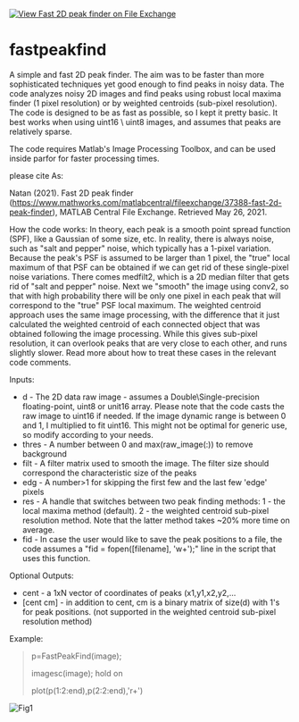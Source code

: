 [![View Fast 2D peak finder on File Exchange](https://www.mathworks.com/matlabcentral/images/matlab-file-exchange.svg)](https://www.mathworks.com/matlabcentral/fileexchange/37388-fast-2d-peak-finder)

# fastpeakfind

A simple and fast 2D peak finder. The aim was to be faster than more sophisticated techniques yet good enough to find peaks in noisy data. The code analyzes noisy 2D images and find peaks using robust local maxima finder (1 pixel resolution) or by weighted centroids (sub-pixel resolution). The code is designed to be as fast as possible, so I kept it pretty basic. It best works when using uint16 \ uint8 images, and assumes that peaks are relatively sparse.

The code requires Matlab's Image Processing Toolbox, and can be used inside parfor for faster processing times.


please cite As:


Natan (2021). Fast 2D peak finder (https://www.mathworks.com/matlabcentral/fileexchange/37388-fast-2d-peak-finder), MATLAB Central File Exchange. Retrieved May 26, 2021.





How the code works:
In theory, each peak is a smooth point spread function (SPF), like a Gaussian of some size, etc. In reality, there is always noise, such as
"salt and pepper" noise, which typically has a 1-pixel variation.  Because the peak's PSF is assumed to be larger than 1 pixel, the "true"
local maximum of that PSF can be obtained if we can get rid of these single-pixel noise variations. There comes medfilt2, which is a 2D median
filter that gets rid of "salt and pepper" noise. Next we "smooth" the image using conv2, so that with high probability there will be only one
pixel in each peak that will correspond to the "true" PSF local maximum. The weighted centroid approach uses the same image processing, with the
difference that it just calculated the weighted centroid of each connected object that was obtained following the image processing.  While
this gives sub-pixel resolution, it can overlook peaks that are very close to each other, and runs slightly slower. Read more about how to treat these
cases in the relevant code comments.


  Inputs:
  
* d  -    The 2D data raw image - assumes a Double\Single-precision floating-point, uint8 or unit16 array. Please note that the code
         casts the raw image to uint16 if needed.  If the image dynamic range is between 0 and 1, I multiplied to fit uint16. This might not be
         optimal for generic use, so modify according to your needs.
* thres -    A number between 0 and max(raw_image(:)) to remove  background
* filt -     A filter matrix used to smooth the image. The filter size should correspond the characteristic size of the peaks
* edg -       A number>1 for skipping the first few and the last few 'edge' pixels
* res -       A handle that switches between two peak finding methods:  1 - the local maxima method (default). 2 - the weighted centroid sub-pixel resolution method.
         Note that the latter method takes ~20% more time on average.
* fid -      In case the user would like to save the peak positions to a file, the code assumes a "fid = fopen([filename], 'w+');" line in the
        script that uses this function.

Optional Outputs:

 * cent  -        a 1xN vector of coordinates of peaks (x1,y1,x2,y2,...
 * [cent cm]  -   in addition to cent, cm is a binary matrix  of size(d) with 1's for peak positions. (not supported in the weighted centroid sub-pixel resolution method)

Example:

>   p=FastPeakFind(image);
>   
>   imagesc(image); hold on
>   
>   plot(p(1:2:end),p(2:2:end),'r+')

   ![Fig1](https://github.com/adinatan/fastpeakfind/blob/main/fpf.png)


